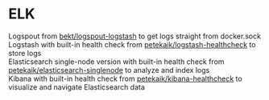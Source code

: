# ELK
Logspout from <a href="https://hub.docker.com/r/bekt/logspout-logstash">bekt/logspout-logstash</a> to get logs straight from docker.sock <br/>
Logstash with built-in health check from <a href="https://cloud.docker.com/repository/docker/petekaik/logstash-healthcheck">petekaik/logstash-healthcheck</a> to store logs <br/>
Elasticsearch single-node version with built-in health check from <a href="https://cloud.docker.com/repository/docker/petekaik/elasticsearch-singlenode">petekaik/elasticsearch-singlenode</a> to analyze and index logs <br/>
Kibana with built-in health check from <a href="https://cloud.docker.com/repository/docker/petekaik/kibana-healthcheck">petekaik/kibana-healthcheck</a> to visualize and navigate Elasticsearch data
